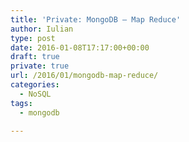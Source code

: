```yaml
---
title: 'Private: MongoDB – Map Reduce'
author: Iulian
type: post
date: 2016-01-08T17:17:00+00:00
draft: true
private: true
url: /2016/01/mongodb-map-reduce/
categories:
  - NoSQL
tags:
  - mongodb

---
```


